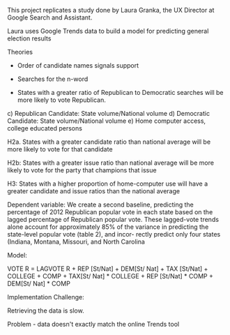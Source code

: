 This project replicates a study done by Laura Granka, the UX Director at Google Search and Assistant.

Laura uses Google Trends data to build a model for predicting general election results


Theories
- Order of candidate names signals support

- Searches for the n-word

 - States with a greater ratio of Republican to Democratic searches
 will be more likely to vote Republican.

 c) Republican Candidate: State volume/National volume
 d) Democratic Candidate: State volume/National volume
 e) Home computer access, college educated persons

H2a. States with a greater candidate ratio than national average will be more
likely to vote for that candidate



 H2b: States with a greater issue ratio than national average will be more 
 likely to vote for the party that champions that issue

 H3: States with a higher proportion of home-computer use will have a 
 greater candidate and issue ratios than the national average

Dependent variable:
We create a second baseline, predicting the percentage of 2012
Republican popular vote in each state based on the lagged
percentage of Republican popular vote. These lagged-vote
trends alone account for approximately 85% of the variance in
predicting the state-level popular vote (table 2), and incor-
rectly predict only four states (Indiana, Montana, Missouri,
and North Carolina

 Model:

 VOTE R = LAGVOTE R + REP [St/Nat] + DEM[St/
 Nat] + TAX [St/Nat] + COLLEGE + COMP + TAX[St/
 Nat] * COLLEGE + REP [St/Nat] * COMP + DEM[St/
 Nat] * COMP
 

Implementation Challenge:

Retrieving the data is slow.

Problem - data doesn't exactly match the online Trends tool